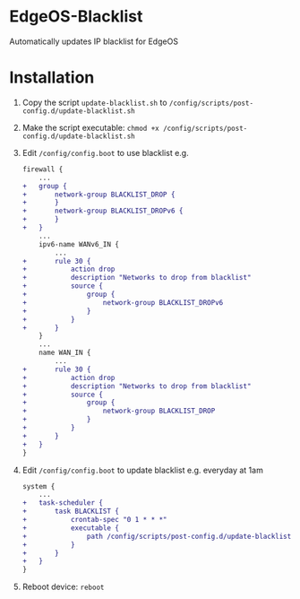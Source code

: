 # EdgeOS-Blacklist

Automatically updates IP blacklist for EdgeOS


# Installation

1. Copy the script `update-blacklist.sh` to `/config/scripts/post-config.d/update-blacklist.sh`
2. Make the script executable: `chmod +x /config/scripts/post-config.d/update-blacklist.sh`
3. Edit `/config/config.boot` to use blacklist e.g.

    ```diff
    firewall {
        ...
    +   group {
    +       network-group BLACKLIST_DROP {
    +       }
    +       network-group BLACKLIST_DROPv6 {
    +       }
    +   }
        ...
        ipv6-name WANv6_IN {
            ...
    +       rule 30 {
    +           action drop
    +           description "Networks to drop from blacklist"
    +           source {
    +               group {
    +                   network-group BLACKLIST_DROPv6
    +               }
    +           }
    +       }
        }
        ...
        name WAN_IN {
            ...
    +       rule 30 {
    +           action drop
    +           description "Networks to drop from blacklist"
    +           source {
    +               group {
    +                   network-group BLACKLIST_DROP
    +               }
    +           }
    +       }
    +   }
    }
    ```
    
4. Edit `/config/config.boot` to update blacklist e.g. everyday at 1am

    ```diff
    system {
        ...
    +   task-scheduler {
    +       task BLACKLIST {
    +           crontab-spec "0 1 * * *"
    +           executable {
    +               path /config/scripts/post-config.d/update-blacklist.sh
    +           }
    +       }
    +   }
    }
    ```
5. Reboot device: `reboot`
